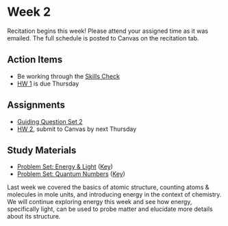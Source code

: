 # Week 2

Recitation begins this week!  Please attend your assigned time as it was emailed.  The full schedule is posted to Canvas on the recitation tab.


## Action Items
- Be working through the [Skills Check](https://courses.ed.science.psu.edu/chem110/skills-check.md)
- [HW 1](https://genchem.science.psu.edu/homework-1-houck) is due Thursday


## Assignments
 
- [Guiding Question Set 2](https://psu.instructure.com/courses/1924663/quizzes/3367082)
- [HW 2](https://genchem.science.psu.edu/homework-2-houck), submit to Canvas by next Thursday

## Study Materials
- [Problem Set: Energy & Light](https://media.ed.science.psu.edu/sites/media/ed/files/documents/4_problem_set_energylight.pdf) ([Key](https://media.ed.science.psu.edu/sites/media/ed/files/documents/problem_set_energylight_key.pdf))
- [Problem Set: Quantum Numbers](https://media.ed.science.psu.edu/sites/media/ed/files/documents/5_quantum_numbers.pdf) ([Key](https://media.ed.science.psu.edu/sites/media/ed/files/documents/quantum_numbers_key.pdf))


Last week we covered the basics of atomic structure, counting atoms & molecules in mole units, and introducing energy in the context of chemistry.  We will continue exploring energy this week and see how energy, specifically light, can be used to probe matter and elucidate more details about its structure.

<houck-math> </houck-math>